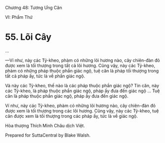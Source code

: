  

Chương 48: Tương Ưng Căn

VI: Phẩm Thứ

# 55\. Lõi Cây

…

—Ví như, này các Tỷ-kheo, phàm có những lõi hương nào, cây chiên-đàn đỏ được xem là tối thượng trong tất cả lõi hương. Cũng vậy, này các Tỷ-kheo, phàm có những pháp thuộc phần giác ngộ, tuệ căn là pháp tối thượng trong tất cả pháp ấy, tức là về phần giác ngộ.

Và này các Tỷ-kheo, thế nào là các pháp thuộc phần giác ngộ? Tín căn, này các Tỷ-kheo, là pháp thuộc phần giác ngộ, pháp ấy đưa đến giác ngộ … Tuệ căn là pháp thuộc phần giác ngộ, pháp ấy đưa đến giác ngộ.

Ví như, này các Tỷ-kheo, phàm có những lõi hương nào, cây chiên-đàn đỏ được xem là tối thượng trong các lõi hương. Cũng vậy, này các Tỷ-kheo, tuệ căn được xem là tối thượng trong các pháp ấy, tức là về giác ngộ.

Hòa thượng Thích Minh Châu dịch Việt.

Prepared for SuttaCentral by Blake Walsh.